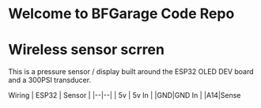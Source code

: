 # Welcome to BFGarage Code Repo

# Wireless sensor scrren
This is a pressure sensor / display built around the ESP32 OLED DEV board and a 300PSI transducer.

Wiring
| ESP32 | Sensor  |
|--|--|
| 5v | 5v In |
|GND|GND In |
|A14|Sense


